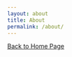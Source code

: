 ```yaml
---
layout: about
title: About
permalink: /about/
---
```


<a href="{{ site.url }}">Back to Home Page</a>
